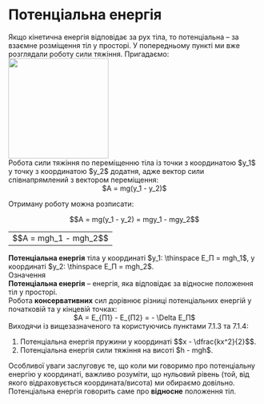 # Потенцiальна енергiя

<div class="space">Якщо кiнетична енергiя вiдповiдає за рух тiла, то потенцiальна – за взаємне розмiщення тiл у просторi. У попередньому пунктi ми вже розглядали роботу сили тяжiння. Пригадаємо:</div>

<div class="space"><img class="image" width="200"  src="https://rawgit.com/chudaol/ed-era-book-physics/master/images/chapter_7/15.png"></div>

<div class="space">Робота сили тяжiння по перемiщенню тiла iз точки з координатою $y_1$ у точку з координатою $y_2$ додатня, адже вектор сили спiвнапрямлений з вектором перемiщення:</div>

<div class="space" align="center">$A = mg(y_1 - y_2)$</div>

<div class="space"><p class="p3">Отриману роботу можна розписати:</p></div>

<div class="space" align="center">$$A = mg(y_1 - y_2) = mgy_1 - mgy_2$$</div>

<div class="space"><div class="centered-table-wrapper">
<table class="centered-table">
<tr class="eq">
<td class="eq">
<p1>$$A = mgh_1 - mgh_2$$</p1>
</td>
</tr>
</table></div></div>

<div class="space"><b>Потенцiальна енергiя</b> тiла у координатi $y_1: \thinspace E_П = mgh_1$, у координатi $y_2: \thinspace E_П = mgh_2$.</div>

<div class="eoz-wrap">
<span class="eoz">Означення</span>
<div class="eoz-text">
<div class="space"><span class="p1"><b>Потенцiальна енергiя</b></span> – енергiя, яка вiдповiдає за вiдносне положення тiл у просторi.</div>

<div class="space">Робота <b>консервативних</b> сил дорiвнює рiзницi потенцiальних енергiй у початковiй та у кiнцевiй точках:</div>

<div align="center">$A = E_{П1} - E_{П2} = - \Delta E_П$</div>
</div>
</div>

<div class="space">Виходячи iз вищезазначеного та користуючись пунктами 7.1.3 та 7.1.4:</div>

<ol>
<div class="space"><li>
Потенцiальна енергiя пружини у координатi  $$x - \dfrac{kx^2}{2}$$.</div>
</li>
<div class="space"><li>
Потенцiальна енергiя сили тяжiння на висотi $h - mgh$.</div>
</li>
</ol>

Особливої уваги заслуговує те, що коли ми говоримо про потенцiальну енергiю у координатi, важливо розумiти, що нульовий рiвень (той, вiд якого вiдраховується координата/висота) ми обираємо довiльно. Потенцiальна енергiя говорить саме про <b>вiдносне</b> положення тiл.